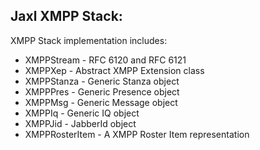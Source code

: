 Jaxl XMPP Stack:
----------------
XMPP Stack implementation includes:

* XMPPStream - RFC 6120 and RFC 6121
* XMPPXep - Abstract XMPP Extension class
* XMPPStanza - Generic Stanza object
* XMPPPres - Generic Presence object
* XMPPMsg - Generic Message object
* XMPPIq - Generic IQ object
* XMPPJid - JabberId object
* XMPPRosterItem - A XMPP Roster Item representation